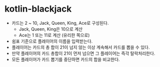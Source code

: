 # kotlin-blackjack

- 카드는 2 ~ 10, Jack, Queen, King, Ace로 구성된다.
  - Jack, Queen, King은 10으로 계산
  - Ace는 1 또는 11로 계산 (유리한 쪽으로)
- 쉼표 기준으로 플레이어의 이름을 입력받는다.
- 플레이어는 카드의 총 합이 21이 넘지 않는 이상 계속해서 카드를 뽑을 수 있다.
- 만약 플레이어의 카드 총합이 21이 먼저 넘으면 그 플레이어는 즉각 탈락처리한다.
- 모든 플레이어가 카드 뽑기를 중단하면 카드의 합을 비교한다.
